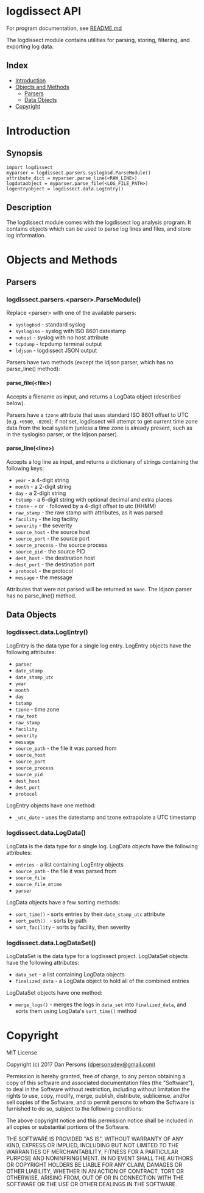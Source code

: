 # logdissect API
For program documentation, see [README.md](README.md)

The logdissect module contains utilities for parsing, storing, filtering, and exporting log data.

## Index
- [Introduction](#introduction)
- [Objects and Methods](#objects-and-methods)
  - [Parsers](#parsers)
  - [Data Objects](#data-objects)
- [Copyright](#copyright)

# Introduction
## Synopsis
    import logdissect
    myparser = logdissect.parsers.syslogbsd.ParseModule()
    attribute_dict = myparser.parse_line(<RAW_LINE>)
    logdataobject = myparser.parse_file(<LOG_FILE_PATH>)
    logentryobject = logdissect.data.LogEntry()

## Description
The logdissect module comes with the logdissect log analysis program. It contains objects which can be used to parse log lines and files, and store log information.

# Objects and Methods

## Parsers
### logdissect.parsers.\<parser>.ParseModule()
Replace \<parser\> with one of the available parsers:

- `` syslogbsd `` - standard syslog
- `` syslogiso `` - syslog with ISO 8601 datestamp
- `` nohost `` - syslog with no host attribute
- `` tcpdump `` - tcpdump terminal output
- `` ldjson `` - logdissect JSON output
    
Parsers have two methods (except the ldjson parser, which has no parse\_line() method):

#### parse\_file(\<file>)
Accepts a filename as input, and returns a LogData object (described below).

Parsers have a `tzone` attribute that uses standard ISO 8601 offset to UTC (e.g. `+0500`, `-0200`); if not set, logdissect will attempt to get current time zone data from the local system (unless a time zone is already present, such as in the syslogiso parser, or the ldjson parser).

#### parse\_line(\<line>)
Accepts a log line as input, and returns a dictionary of strings containing the following keys:

- `year` - a 4-digit string
- `month` - a 2-digit string
- `day` - a 2-digit string
- `tstamp` - a 6-digit string with optional decimal and extra places
- `tzone` - `+` or `-` followed by a 4-digit offset to utc (HHMM)
- `raw_stamp` - the raw stamp with attributes, as it was parsed
- `facility` - the log facility
- `severity` - the severity
- `source_host` - the source host
- `source_port` - the source port
- `source_process` - the source process
- `source_pid` - the source PID
- `dest_host` - the destination host
- `dest_port` - the destination port
- `protocol` - the protocol
- `message` - the message

Attributes that were not parsed will be returned as `None`. The ldjson parser has no parse\_line() method.

## Data Objects
### logdissect.data.LogEntry()
LogEntry is the data type for a single log entry. LogEntry objects have the following attributes:
- `parser`
- `date_stamp`
- `date_stamp_utc`
- `year`
- `month`
- `day`
- `tstamp`
- `tzone` - time zone
- `raw_text`
- `raw_stamp`
- `facility`
- `severity`
- `message`
- `source_path` - the file it was parsed from
- `source_host`
- `source_port`
- `source_process`
- `source_pid`
- `dest_host`
- `dest_port`
- `protocol`

LogEntry objects have one method:
- `_utc_date` - uses the datestamp and tzone extrapolate a UTC timestamp

### logdissect.data.LogData()
LogData is the data type for a single log. LogData objects have the following attributes:
- `entries` - a list containing LogEntry objects
- `source_path` - the file it was parsed from
- `source_file`
- `source_file_mtime`
- `parser`

LogData objects have a few sorting methods:
- `` sort_time() `` - sorts entries by their `date_stamp_utc` attribute
- `` sort_path()  `` - sorts by path
- `` sort_facility `` - sorts by facility, then severity

### logdissect.data.LogDataSet()
LogDataSet is the data type for a logdissect project. LogDataSet objects have the following attributes:
- `data_set` - a list containing LogData objects
- `finalized_data` - a LogData object to hold all of the combined entries

LogDataSet objects have one method:
- `` merge_logs() `` - merges the logs in `data_set` into `finalized_data`, and sorts them using LogData's `sort_time()` method

# Copyright
MIT License

Copyright (c) 2017 Dan Persons (dpersonsdev@gmail.com)

Permission is hereby granted, free of charge, to any person obtaining a copy
of this software and associated documentation files (the "Software"), to deal
in the Software without restriction, including without limitation the rights
to use, copy, modify, merge, publish, distribute, sublicense, and/or sell
copies of the Software, and to permit persons to whom the Software is
furnished to do so, subject to the following conditions:

The above copyright notice and this permission notice shall be included in all
copies or substantial portions of the Software.

THE SOFTWARE IS PROVIDED "AS IS", WITHOUT WARRANTY OF ANY KIND, EXPRESS OR
IMPLIED, INCLUDING BUT NOT LIMITED TO THE WARRANTIES OF MERCHANTABILITY,
FITNESS FOR A PARTICULAR PURPOSE AND NONINFRINGEMENT. IN NO EVENT SHALL THE
AUTHORS OR COPYRIGHT HOLDERS BE LIABLE FOR ANY CLAIM, DAMAGES OR OTHER
LIABILITY, WHETHER IN AN ACTION OF CONTRACT, TORT OR OTHERWISE, ARISING FROM,
OUT OF OR IN CONNECTION WITH THE SOFTWARE OR THE USE OR OTHER DEALINGS IN THE
SOFTWARE.
